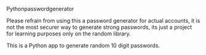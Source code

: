Pythonpasswordgenerator

Please refrain from using this a password generator for actual accounts, it is not the most securer way to generate strong passwords, its just a project for learning purposes only on the random library.

This is a Python app to generate random 10 digit passwords.
